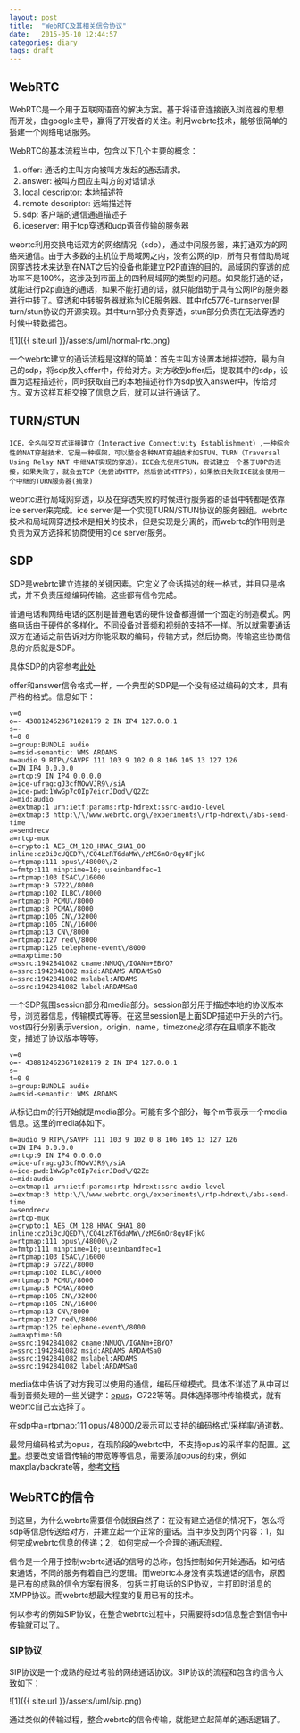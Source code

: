 ```yaml
---
layout: post
title:  "WebRTC及其相关信令协议"
date:   2015-05-10 12:44:57
categories: diary
tags: draft
---
```


## WebRTC

WebRTC是一个用于互联网语音的解决方案。基于将语音连接嵌入浏览器的思想而开发，由google主导，赢得了开发者的关注。利用webrtc技术，能够很简单的搭建一个网络电话服务。

WebRTC的基本流程当中，包含以下几个主要的概念：

1. offer: 通话的主叫方向被叫方发起的通话请求。
2. answer: 被叫方回应主叫方的对话请求
3. local descriptor: 本地描述符
4. remote descriptor: 远端描述符
5. sdp: 客户端的通信通道描述子
6. iceserver: 用于tcp穿透和udp语音传输的服务器

webrtc利用交换电话双方的网络情况（sdp），通过中间服务器，来打通双方的网络来通信。由于大多数的主机位于局域网之内，没有公网的ip，所有只有借助局域网穿透技术来达到在NAT之后的设备也能建立P2P直连的目的。局域网的穿透的成功率不是100%，这涉及到市面上的四种局域网的类型的问题。如果能打通的话，就能进行p2p直连的通话，如果不能打通的话，就只能借助于具有公网IP的服务器进行中转了。穿透和中转服务器就称为ICE服务器。其中rfc5776-turnserver是turn/stun协议的开源实现。其中turn部分负责穿透，stun部分负责在无法穿透的时候中转数据包。

![1]({{ site.url }}/assets/uml/normal-rtc.png)

一个webrtc建立的通话流程是这样的简单：首先主叫方设置本地描述符，最为自己的sdp，将sdp放入offer中，传给对方。对方收到offer后，提取其中的sdp，设置为远程描述符，同时获取自己的本地描述符作为sdp放入answer中，传给对方。双方这样互相交换了信息之后，就可以进行通话了。


## TURN/STUN

```
ICE，全名叫交互式连接建立（Interactive Connectivity Establishment）,一种综合性的NAT穿越技术，它是一种框架，可以整合各种NAT穿越技术如STUN、TURN（Traversal Using Relay NAT 中继NAT实现的穿透）。ICE会先使用STUN，尝试建立一个基于UDP的连接，如果失败了，就会去TCP（先尝试HTTP，然后尝试HTTPS），如果依旧失败ICE就会使用一个中继的TURN服务器(摘录)
```

webrtc进行局域网穿透，以及在穿透失败的时候进行服务器的语音中转都是依靠ice server来完成。ice server是一个实现TURN/STUN协议的服务器组。webrtc技术和局域网穿透技术是相关的技术，但是实现是分离的，而webrtc的作用则是负责为双方选择和协商使用的ice server服务。

## SDP

SDP是webrtc建立连接的关键因素。它定义了会话描述的统一格式，并且只是格式，并不负责压缩编码传输。这些都有信令完成。

普通电话和网络电话的区别是普通电话的硬件设备都遵循一个固定的制造模式。网络电话由于硬件的多样化，不同设备对音频和视频的支持不一样。所以就需要通话双方在通话之前告诉对方你能采取的编码，传输方式，然后协商。传输这些协商信息的介质就是SDP。

具体SDP的内容参考[此处](http://wenku.baidu.com/link?url=nWTrrPNJKacKvT3QBzrOSFB0S2JZw1dsY-DQoE2v_JL3JoeLQgQ6JTL-BxW9Ynjd2yW-DKpyT6S0PO6tohvQv7anc_JJBFhYgevHtnW1ILO)

offer和answer信令格式一样，一个典型的SDP是一个没有经过编码的文本，具有严格的格式。信息如下：

```
v=0
o=- 4388124623671028179 2 IN IP4 127.0.0.1
s=-
t=0 0
a=group:BUNDLE audio
a=msid-semantic: WMS ARDAMS
m=audio 9 RTP\/SAVPF 111 103 9 102 0 8 106 105 13 127 126
c=IN IP4 0.0.0.0
a=rtcp:9 IN IP4 0.0.0.0
a=ice-ufrag:gJ3cfMOwVJR9\/siA
a=ice-pwd:1WwGp7cOIp7eicrJDod\/Q2Zc
a=mid:audio
a=extmap:1 urn:ietf:params:rtp-hdrext:ssrc-audio-level
a=extmap:3 http:\/\/www.webrtc.org\/experiments\/rtp-hdrext\/abs-send-time
a=sendrecv
a=rtcp-mux
a=crypto:1 AES_CM_128_HMAC_SHA1_80 inline:czOi0cUQED7\/CQ4LzRT6daMW\/zME6mOr8qy8FjkG
a=rtpmap:111 opus\/48000\/2
a=fmtp:111 minptime=10; useinbandfec=1
a=rtpmap:103 ISAC\/16000
a=rtpmap:9 G722\/8000
a=rtpmap:102 ILBC\/8000
a=rtpmap:0 PCMU\/8000
a=rtpmap:8 PCMA\/8000
a=rtpmap:106 CN\/32000
a=rtpmap:105 CN\/16000
a=rtpmap:13 CN\/8000
a=rtpmap:127 red\/8000
a=rtpmap:126 telephone-event\/8000
a=maxptime:60
a=ssrc:1942841082 cname:NMUQ\/IGANm+EBYO7
a=ssrc:1942841082 msid:ARDAMS ARDAMSa0
a=ssrc:1942841082 mslabel:ARDAMS
a=ssrc:1942841082 label:ARDAMSa0
```

一个SDP氛围session部分和media部分。session部分用于描述本地的协议版本号，浏览器信息，传输模式等等。在这里session是上面SDP描述中开头的六行。vost四行分别表示version，origin，name，timezone必须存在且顺序不能改变，描述了协议版本等等。

```
v=0
o=- 4388124623671028179 2 IN IP4 127.0.0.1
s=-
t=0 0
a=group:BUNDLE audio
a=msid-semantic: WMS ARDAMS
```

从标记由m的行开始就是media部分。可能有多个部分，每个m节表示一个media信息。这里的media体如下。


```
m=audio 9 RTP\/SAVPF 111 103 9 102 0 8 106 105 13 127 126
c=IN IP4 0.0.0.0
a=rtcp:9 IN IP4 0.0.0.0
a=ice-ufrag:gJ3cfMOwVJR9\/siA
a=ice-pwd:1WwGp7cOIp7eicrJDod\/Q2Zc
a=mid:audio
a=extmap:1 urn:ietf:params:rtp-hdrext:ssrc-audio-level
a=extmap:3 http:\/\/www.webrtc.org\/experiments\/rtp-hdrext\/abs-send-time
a=sendrecv
a=rtcp-mux
a=crypto:1 AES_CM_128_HMAC_SHA1_80 inline:czOi0cUQED7\/CQ4LzRT6daMW\/zME6mOr8qy8FjkG
a=rtpmap:111 opus\/48000\/2
a=fmtp:111 minptime=10; useinbandfec=1
a=rtpmap:103 ISAC\/16000
a=rtpmap:9 G722\/8000
a=rtpmap:102 ILBC\/8000
a=rtpmap:0 PCMU\/8000
a=rtpmap:8 PCMA\/8000
a=rtpmap:106 CN\/32000
a=rtpmap:105 CN\/16000
a=rtpmap:13 CN\/8000
a=rtpmap:127 red\/8000
a=rtpmap:126 telephone-event\/8000
a=maxptime:60
a=ssrc:1942841082 cname:NMUQ\/IGANm+EBYO7
a=ssrc:1942841082 msid:ARDAMS ARDAMSa0
a=ssrc:1942841082 mslabel:ARDAMS
a=ssrc:1942841082 label:ARDAMSa0
```

media体中告诉了对方我可以使用的通信，编码压缩模式。具体不详述了从中可以看到音频处理的一些关键字：[opus](https://mf4.xiph.org/jenkins/view/opus/job/opus/ws/doc/html/group__opus__decoder.html)，G722等等。具体选择哪种传输模式，就有webrtc自己去选择了。

在sdp中a=rtpmap:111 opus\/48000\/2表示可以支持的编码格式/采样率/通道数。

最常用编码格式为opus，在现阶段的webrtc中，不支持opus的采样率的配置。[这里](https://groups.google.com/forum/#!searchin/discuss-webrtc/opus/discuss-webrtc/POTBvHO1cYU/ztn7ntIbMvsJ)。想要改变语音传输的带宽等等信息，需要添加opus的约束，例如maxplaybackrate等，[参考文档](https://tools.ietf.org/html/draft-ietf-payload-rtp-opus-11#section-7.1)



## WebRTC的信令

到这里，为什么webrtc需要信令就很自然了：在没有建立通信的情况下，怎么将sdp等信息传送给对方，并建立起一个正常的童话。当中涉及到两个内容：1，如何完成webrtc信息的传递；2，如何完成一个合理的通话流程。

信令是一个用于控制webrtc通话的信号的总称，包括控制如何开始通话，如何结束通话，不同的服务有着自己的逻辑。而webrtc本身没有实现通话的信令，原因是已有的成熟的信令方案有很多，包括主打电话的SIP协议，主打即时消息的XMPP协议。而webrtc想最大程度的复用已有的技术。

何以参考的例如SIP协议，在整合webrtc过程中，只需要将sdp信息整合到信令中传输就可以了。


### SIP协议

SIP协议是一个成熟的经过考验的网络通话协议。SIP协议的流程和包含的信令大致如下：

![1]({{ site.url }}/assets/uml/sip.png)

通过类似的传输过程，整合webrtc的信令传输，就能建立起简单的通话逻辑了。
